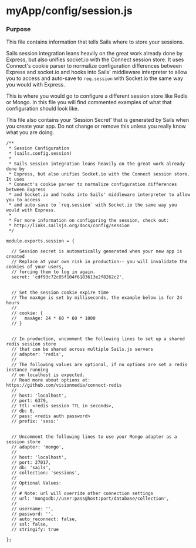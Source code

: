 # myApp/config/session.js
### Purpose
This file contains information that tells Sails where to store your sessions.  

Sails session integration leans heavily on the great work already done by Express, but also unifies socket.io with the Connect session store. It uses Connect's cookie parser to normalize configuration differences between Express and socket.io and hooks into Sails' middleware interpreter to allow you to access and auto-save to `req.session` with Socket.io the same way you would with Express.

This is where you would go to configure a different session store like Redis or Mongo.  In this file you will find commented examples of what that configuration should look like.  

This file also contains your 'Session Secret' that is generated by Sails when you create your app.  Do not change or remove this unless you really know what you are doing. 

<docmeta name="uniqueID" value="sessionjs736525">
<docmeta name="displayName" value="session.js">

```
/**
 * Session Configuration
 * (sails.config.session)
 *
 * Sails session integration leans heavily on the great work already done by
 * Express, but also unifies Socket.io with the Connect session store. It uses
 * Connect's cookie parser to normalize configuration differences between Express
 * and Socket.io and hooks into Sails' middleware interpreter to allow you to access
 * and auto-save to `req.session` with Socket.io the same way you would with Express.
 *
 * For more information on configuring the session, check out:
 * http://links.sailsjs.org/docs/config/session
 */

module.exports.session = {

  // Session secret is automatically generated when your new app is created
  // Replace at your own risk in production-- you will invalidate the cookies of your users,
  // forcing them to log in again.
  secret: 'cdf93c72c05f104f6183613e2f8262c2',


  // Set the session cookie expire time
  // The maxAge is set by milliseconds, the example below is for 24 hours
  //
  // cookie: {
  //   maxAge: 24 * 60 * 60 * 1000
  // }


  // In production, uncomment the following lines to set up a shared redis session store
  // that can be shared across multiple Sails.js servers
  // adapter: 'redis',
  //
  // The following values are optional, if no options are set a redis instance running
  // on localhost is expected.
  // Read more about options at: https://github.com/visionmedia/connect-redis
  //
  // host: 'localhost',
  // port: 6379,
  // ttl: <redis session TTL in seconds>,
  // db: 0,
  // pass: <redis auth password>
  // prefix: 'sess:'


  // Uncomment the following lines to use your Mongo adapter as a session store
  // adapter: 'mongo',
  //
  // host: 'localhost',
  // port: 27017,
  // db: 'sails',
  // collection: 'sessions',
  //
  // Optional Values:
  //
  // # Note: url will override other connection settings
  // url: 'mongodb://user:pass@host:port/database/collection',
  //
  // username: '',
  // password: '',
  // auto_reconnect: false,
  // ssl: false,
  // stringify: true

};

```
